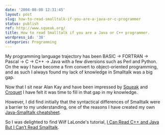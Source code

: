 ```yaml
---
date: '2004-08-08 12:31:45'
layout: post
slug: how-to-read-smalltalk-if-you-are-a-java-or-c-programmer
status: publish
ref: http://www.squeak.org/
title: How to read Smalltalk if you are a Java or C++ programmer.
wordpress_id: '38'
categories: Programming
---
```


My programming language trajectory has been BASIC -> FORTRAN -> Pascal -> C -> C++ -> Java with a few diversions such as Perl and Python.   On the way I have become a firm convert to object-oriented programming, and as such I always found my lack of knowledge in Smalltalk was a big gap.

Now that I sit near Alan Kay and have been impressed by [Squeak](http://www.squeak.org/) and [Croquet](https://web.archive.org/web/20040809223832/http://www.opencroquet.org/) I have felt it was time to fill in that gap in my knowledge.

However, I did find initially that the syntactical differences of Smalltalk were a barrier to my understanding, one of the reasons I have created my own [Java-Smalltalk cheatsheet](https://web.archive.org/web/20060509204800/http://obrain.com/cgi-bin/wiki?JavaVsSmalltalk).

So I was delighted to find Wilf LaLonde's tutorial, [I Can Read C++ and Java But I Can’t Read Smalltalk](http://www.eli.sdsu.edu/courses/spring01/cs635/readingSmalltalk.pdf).



